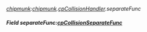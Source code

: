_[chipmunk](../../modules/chipmunk/chipmunk-module.md):[chipmunk](../../modules/chipmunk/chipmunk-module.md).[cpCollisionHandler](../../modules/chipmunk/chipmunk-cpcollisionhandler.md).separateFunc_
##### Field separateFunc:[cpCollisionSeparateFunc](../../modules/chipmunk/chipmunk-cpcollisionseparatefunc.md)
